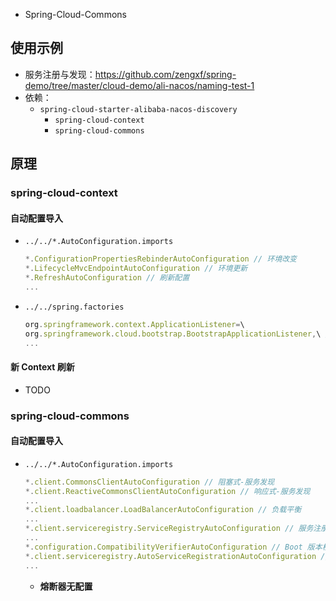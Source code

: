 - Spring-Cloud-Commons


## 使用示例
- 服务注册与发现：https://github.com/zengxf/spring-demo/tree/master/cloud-demo/ali-nacos/naming-test-1
- 依赖：
  - `spring-cloud-starter-alibaba-nacos-discovery`
    - `spring-cloud-context`
    - `spring-cloud-commons`


## 原理
### spring-cloud-context
#### 自动配置导入
- `../../*.AutoConfiguration.imports`
  ```js
  *.ConfigurationPropertiesRebinderAutoConfiguration // 环境改变
  *.LifecycleMvcEndpointAutoConfiguration // 环境更新
  *.RefreshAutoConfiguration // 刷新配置
  ...
  ```
- `../../spring.factories`
  ```js
  org.springframework.context.ApplicationListener=\
  org.springframework.cloud.bootstrap.BootstrapApplicationListener,\ // 读取 bootstrap.properties 配置
  ...
  ```

#### 新 Context 刷新
- TODO


### spring-cloud-commons
#### 自动配置导入
- `../../*.AutoConfiguration.imports`
  ```js
  *.client.CommonsClientAutoConfiguration // 阻塞式-服务发现
  *.client.ReactiveCommonsClientAutoConfiguration // 响应式-服务发现
  ...
  *.client.loadbalancer.LoadBalancerAutoConfiguration // 负载平衡
  ...
  *.client.serviceregistry.ServiceRegistryAutoConfiguration // 服务注册 Endpoint
  ...
  *.configuration.CompatibilityVerifierAutoConfiguration // Boot 版本校验
  *.client.serviceregistry.AutoServiceRegistrationAutoConfiguration // 自动注册校验
  ...
  ```
  - **熔断器无配置**
